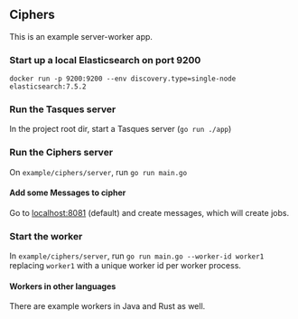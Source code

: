 ## Ciphers

This is an example server-worker app.

### Start up a local Elasticsearch on port 9200

`docker run -p 9200:9200 --env discovery.type=single-node elasticsearch:7.5.2`

### Run the Tasques server

In the project root dir, start a Tasques server (`go run ./app`)

### Run the Ciphers server

On `example/ciphers/server`, run `go run main.go`

#### Add some Messages to cipher

Go to [localhost:8081](http://localhost:8081) (default) and create messages, which will create jobs.

### Start the worker

In `example/ciphers/server`, run `go run main.go --worker-id worker1` replacing `worker1` with a unique worker id 
per worker process.

#### Workers in other languages

There are example workers in Java and Rust as well.